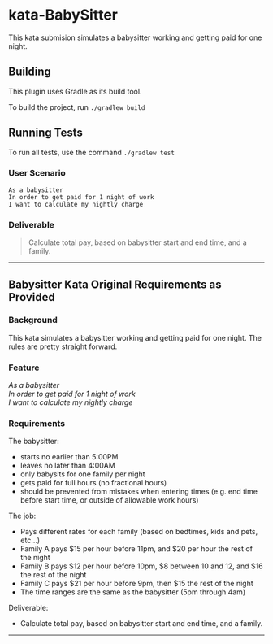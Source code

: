 # kata-BabySitter

This kata submision simulates a babysitter working and getting paid for one night.

## Building

This plugin uses Gradle as its build tool.

To build the project, run ```./gradlew build```

## Running Tests
To run all tests, use the command ```./gradlew test```

### User Scenario

```
As a babysitter
In order to get paid for 1 night of work
I want to calculate my nightly charge
```

### Deliverable

> Calculate total pay, based on babysitter start and end time, and a family.


***

## Babysitter Kata Original Requirements as Provided

### Background
This kata simulates a babysitter working and getting paid for one night.  The rules are pretty straight forward.

### Feature
*As a babysitter<br>
In order to get paid for 1 night of work<br>
I want to calculate my nightly charge<br>*

### Requirements
The babysitter:
- starts no earlier than 5:00PM
- leaves no later than 4:00AM
- only babysits for one family per night
- gets paid for full hours (no fractional hours)
- should be prevented from mistakes when entering times (e.g. end time before start time, or outside of allowable work hours)

The job:
- Pays different rates for each family (based on bedtimes, kids and pets, etc...)
- Family A pays $15 per hour before 11pm, and $20 per hour the rest of the night
- Family B pays $12 per hour before 10pm, $8 between 10 and 12, and $16 the rest of the night
- Family C pays $21 per hour before 9pm, then $15 the rest of the night
- The time ranges are the same as the babysitter (5pm through 4am)

Deliverable:
- Calculate total pay, based on babysitter start and end time, and a family.

***